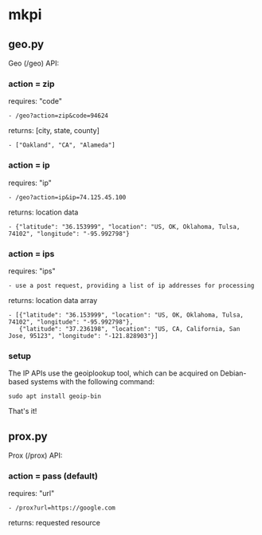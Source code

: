 # mkpi

## geo.py

Geo (/geo) API:

### action = zip

requires: "code"

    - /geo?action=zip&code=94624

returns: [city, state, county]

    - ["Oakland", "CA", "Alameda"]

### action = ip

requires: "ip"

    - /geo?action=ip&ip=74.125.45.100

returns: location data

    - {"latitude": "36.153999", "location": "US, OK, Oklahoma, Tulsa, 74102", "longitude": "-95.992798"}

### action = ips

requires: "ips"

    - use a post request, providing a list of ip addresses for processing

returns: location data array

    - [{"latitude": "36.153999", "location": "US, OK, Oklahoma, Tulsa, 74102", "longitude": "-95.992798"},
       {"latitude": "37.236198", "location": "US, CA, California, San Jose, 95123", "longitude": "-121.828903"}]

### setup

The IP APIs use the geoiplookup tool, which can be acquired
on Debian-based systems with the following command:

	sudo apt install geoip-bin

That's it!

## prox.py

Prox (/prox) API:

### action = pass (default)

requires: "url"

    - /prox?url=https://google.com

returns: requested resource